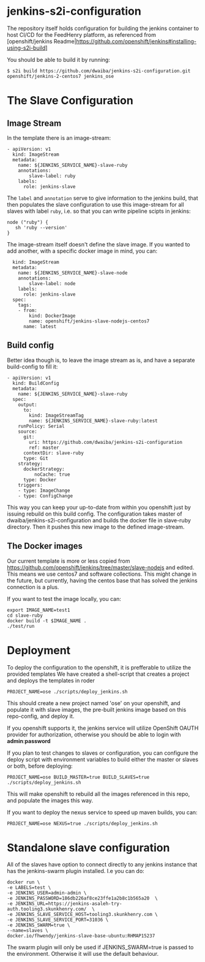 # jenkins-s2i-configuration
The repository itself holds configuration for building the jenkins container to host CI/CD for the FeedHenry platform,
as referenced from [openshift/jenkins Readme|https://github.com/openshift/jenkins#installing-using-s2i-build]

You should be able to build it by running:

```
$ s2i build https://github.com/dwaiba/jenkins-s2i-configuration.git openshift/jenkins-2-centos7 jenkins_ose
```

# The Slave Configuration

## Image Stream

In the template there is an image-stream:

```
- apiVersion: v1
  kind: ImageStream
  metadata:
    name: ${JENKINS_SERVICE_NAME}-slave-ruby
    annotations:
        slave-label: ruby
    labels:
      role: jenkins-slave
```

The `label` and `annotation` serve to give information to the jenkins build,
that then populates the slave configuration to use this image-stream for all slaves with
label `ruby`, i.e. so that you can write pipeline scipts in jenkins:

```
node ("ruby") {
   sh 'ruby --version'
}
```

The image-stream itself doesn't define the slave image. If you wanted to add another,
with a specific docker image in mind, you can:

```
  kind: ImageStream
  metadata:
    name: ${JENKINS_SERVICE_NAME}-slave-node
    annotations:
        slave-label: node
    labels:
      role: jenkins-slave
  spec:
    tags:
    - from:
        kind: DockerImage
        name: openshift/jenkins-slave-nodejs-centos7
      name: latest
```

## Build config

Better idea though is, to leave the image stream as is, and have a separate build-config to fill it:

```
- apiVersion: v1
  kind: BuildConfig
  metadata:
    name: ${JENKINS_SERVICE_NAME}-slave-ruby
  spec:
    output:
      to:
        kind: ImageStreamTag
        name: ${JENKINS_SERVICE_NAME}-slave-ruby:latest
    runPolicy: Serial
    source:
      git:
        uri: https://github.com/dwaiba/jenkins-s2i-configuration
        ref: master
      contextDir: slave-ruby
      type: Git
    strategy:
      dockerStrategy:
          noCache: true
      type: Docker
    triggers:
    - type: ImageChange
    - type: ConfigChange
```

This way you can keep your up-to-date from within you openshift just by issuing rebuild on
this build config. The configuration takes master of dwaiba/jenkins-s2i-configuration
and builds the docker file in slave-ruby directory.
Then it pushes this new image to the defined image-stream.

## The Docker images

Our current template is more or less copied from https://github.com/openshift/jenkins/tree/master/slave-nodejs and edited.
This means we use centos7 and software collections. This might change in the future, but currently,
having the centos base that has solved the jenkins connection is a plus.

If you want to test the image locally, you can:

```
export IMAGE_NAME=test1
cd slave-ruby
docker build -t $IMAGE_NAME .
./test/run
```

# Deployment

To deploy the configuration to the openshift, it is prefferable to utilize the provided templates
We have created a shell-script that creates a project and deploys the templates in roder

```
PROJECT_NAME=ose ./scripts/deploy_jenkins.sh
```

This should create a new project named 'ose' on your openshift, and populate it with slave images,
the pre-built jenkins image based on this repo-config, and deploy it.

If you openshift supports it, the jenkins service will utilize OpenShift OAUTH provider for authorization,
otherwise you should be able to login with **admin**:**password**

If you plan to test changes to slaves or configuration, you can configure the
 deploy script with environment variables to build either the master or slaves
 or both, before deploying:

```
PROJECT_NAME=ose BUILD_MASTER=true BUILD_SLAVES=true ./scripts/deploy_jenkins.sh
```

This will make openshift to rebuild all the images referenced in this repo,
and populate the images this way.

If you want to deploy the nexus service to speed up maven builds, you can:

```
PROJECT_NAME=ose NEXUS=true ./scripts/deploy_jenkins.sh
```

# Standalone slave configuration

All of the slaves have option to connect directly to any jenkins instance that has the jenkins-swarm plugin installed.
I.e you can do:

```
docker run \
-e LABELS=test \
-e JENKINS_USER=admin-admin \
-e JENKINS_PASSWORD=186db226af8ce23ffe1a2b8c1b565a20  \
-e JENKINS_URL=https://jenkins-asaleh-try-auth.tooling3.skunkhenry.com/  \
-e JENKINS_SLAVE_SERVICE_HOST=tooling3.skunkhenry.com \
-e JENKINS_SLAVE_SERVICE_PORT=31036 \
-e JENKINS_SWARM=true \
--name=slaves \
docker.io/fhwendy/jenkins-slave-base-ubuntu:RHMAP15237
```

The swarm plugin will only be used if JENKINS_SWARM=true is passed to the environment. Otherwise it will use the default behaviour.
